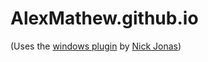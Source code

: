 AlexMathew.github.io
====================

(Uses the [windows plugin](https://github.com/nick-jonas/nick-jonas.github.com/tree/master/windows) by [Nick Jonas](https://github.com/nick-jonas/))